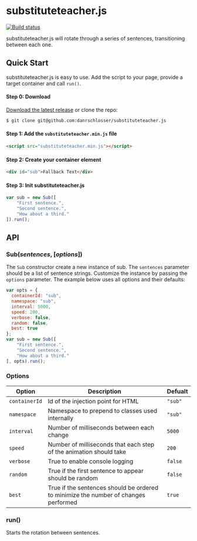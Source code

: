 substituteteacher.js
==========

[![Build status](https://travis-ci.org/danrschlosser/substituteteacher.js.svg)](https://travis-ci.org/danrschlosser/substituteteacher.js)

substituteteacher.js will rotate through a series of sentences, transitioning between each one.

## Quick Start

substituteteacher.js is easy to use. Add the script to your page, provide a target container and call `run()`.

#### Step 0: Download

[Download the latest release](https://github.com/danrschlosser/substituteteacher.js/releases/download/v0.1/substituteteacher.min.js) or clone the repo:

```bash
$ git clone git@github.com:danrschlosser/substituteteacher.js
```

#### Step 1: Add the `substituteteacher.min.js` file

```html
<script src="substituteteacher.min.js"></script>
```

#### Step 2: Create your container element

```html
<div id="sub">Fallback Text</div>
```

#### Step 3: Init substituteteacher.js

```javascript
var sub = new Sub([
    "First sentence.",
    "Second sentence.",
    "How about a third."
]).run();
```

## API

### Sub(_sentences_, [_options_])

The `Sub` constructor create a new instance of sub. The `sentences` parameter should be a list of sentence strings.  Customize the instance by passing the `options` parameter. The example below uses all options and their defaults:

```javascript
var opts = {
  containerId: "sub",
  namespace: "sub",
  interval: 5000,
  speed: 200,
  verbose: false,
  random: false,
  best: true
};
var sub = new Sub([
    "First sentence.",
    "Second sentence.",
    "How about a third."
], opts).run();
```

### Options

| Option | Description | Defualt |
|--------|-------------|---------|
| `containerId` | Id of the injection point for HTML | `"sub"`
| `namespace` | Namespace to prepend to classes used internally | `"sub"`
| `interval` | Number of milliseconds between each change | `5000`
| `speed` | Number of milliseconds that each step of the animation should take | `200`
| `verbose` | True to enable console logging | `false`
| `random` | True if the first sentence to appear should be random | `false`
| `best` | True if the sentences should be ordered to minimize the number of changes performed | `true`

### run()

Starts the rotation between sentences.

